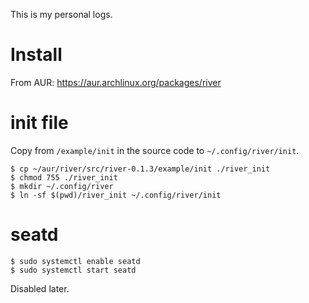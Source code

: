 This is my personal logs.

# Install

From AUR: https://aur.archlinux.org/packages/river

# init file

Copy from `/example/init` in the source code to `~/.config/river/init`.

```
$ cp ~/aur/river/src/river-0.1.3/example/init ./river_init
$ chmod 755 ./river_init
$ mkdir ~/.config/river
$ ln -sf $(pwd)/river_init ~/.config/river/init
```

# seatd

```
$ sudo systemctl enable seatd
$ sudo systemctl start seatd
```

Disabled later.
